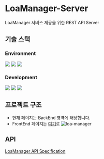 # LoaManager-Server
LoaManager 서비스 제공을 위한 REST API Server
## 기술 스택
### Environment
<img src="https://img.shields.io/badge/vscode-007ACC?style=for-the-badge&logo=visualstudiocode&logoColor=white"> <img src="https://img.shields.io/badge/docker-2496ED?style=for-the-badge&logo=docker&logoColor=white"> <img src="https://img.shields.io/badge/npm-CB3837?style=for-the-badge&logo=npm&logoColor=white"> 
### Development
<img src="https://img.shields.io/badge/nest.js-E0234E?style=for-the-badge&logo=nestjs&logoColor=white"> <img src="https://img.shields.io/badge/typescript-3178C6?style=for-the-badge&logo=typescript&logoColor=white"> <img src="https://img.shields.io/badge/mongodb-47A248?style=for-the-badge&logo=mongodb&logoColor=white">
## 프로젝트 구조
- 현재 페이지는 BackEnd 영역에 해당합니다.
- FrontEnd 페이지는 [여기](https://github.com/Wseop/QT_LoaManager)로
![loa-manager](https://github.com/Wseop/QT_LoaManager/assets/18005580/0c626eb4-46f2-459a-93fb-b63b6daba2f8)
## API
[LoaManager API Specification](https://loamgr.xyz/api)
